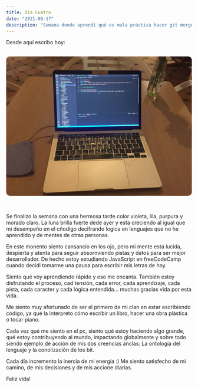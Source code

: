 ```yaml
---
title: Día Cuatro
date: "2021-09-17" 
description: "Semana donde aprendí qué es mala práctica hacer git merge de rama a rama y es buena práctica hacer git merge solo a master :)"
---
```

<!-- date: año-mes-día -->

Desde aquí escribo hoy: 
<img src="./1.jpeg" alt="Día Tres" style="border-radius:10px; margin:30px 0;">

Se finalizo la semana con una hermosa tarde color violeta, lila, purpura y morado claro. La luna brilla fuerte dede ayer y esta creciendo al igual que mi desempeño en el cñodigo decifrando logica en lenguajes que no he aprendido y de mentes de otras personas. 

En este monento siento cansancio en los ojo, pero mi mente esta lucida, despierta y atenta para seguir absornviendo pistas y datos para ser mejor desarrollador. De hecho estoy estudiando JavaScript en freeCodeCamp cuando decidi tomarme una pausa para escribir mis letras de hoy.

Siento qué voy aprendiendo rápido y eso me encanta. También estoy disfrutando el proceso, cad tensión, cada error, cada aprendizaje, cada pista, cada caracter y cada lógica entendida... muchas gracias vida por esta vida.

Me siento muy afortunado de ser el primero de mi clan en estar escribiendo código, ya qué la interpreto cómo escribir un libro, hacer una obra plástica o tocar piano.

Cada vez qué me siento en el pc, siento qué estoy haciendo algo grande, qué estoy contribuyendo al mundo, impactando globalmente y sobre todo siendo ejemplo de acción de mis dos creencias anclas: La ontología del lenguaje y la conolización de los bit.

Cada día incremento la inercía de mi energía :) Me siento satisfecho de mi camino, de mis decisiones y de mis accione diarias. 

Feliz vida! 
